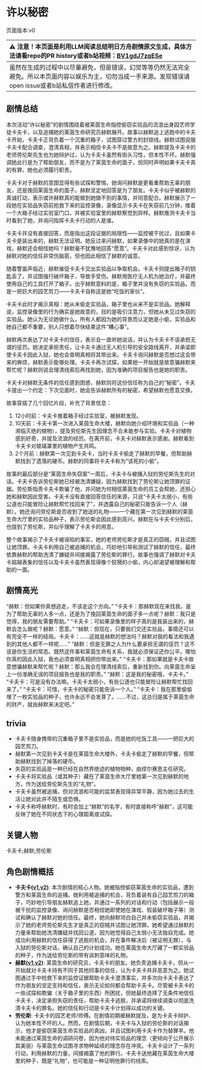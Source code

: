# 许以秘密
页面版本:v0
 

| :warning: 注意！本页面是利用LLM阅读总结明日方舟剧情原文生成，具体方法请看repo的PR history或者b站视频：[BV1gdJ7zqESe](https://www.bilibili.com/video/BV1gdJ7zqESe/)         |
|:----------------------------|
| 虽然在生成的过程中以尽量避免，但是错误，幻觉等等仍然无法完全避免。所以本页面内容以娱乐为主，切勿当成一手来源。发现错误请open issue或者b站私信作者进行修改。|



## 剧情总结
本次活动“许以秘密”的剧情围绕着被莱茵生命指控偷窃实验品的流浪出身园艺师学徒卡夫卡，以及追捕她的莱茵生命研究员赫默展开。故事以赫默追上逃跑中的卡夫卡开始，卡夫卡正背负着一个沉重的箱子，试图穿过警方的封锁线。赫默试图说服卡夫卡配合调查，澄清真相，并表示相信卡夫卡不是故意为之。赫默提及卡夫卡的老师劳伦斯先生也为她辩护过，认为卡夫卡虽然有街头习性，但本性不坏。赫默强调她此行是为了帮助朋友，而不是为了莱茵生命的面子，但同时声明如果卡夫卡真的有罪，她也必须履行职责。

卡夫卡对于赫默的意图显得有些试探和警惕，她询问赫默是更看重帮助无辜的朋友，还是挽回莱茵生命的面子。赫默坚定地回答是为了朋友。卡夫卡似乎被赫默的真诚打动，表示或许赫默真的能做到她做不到的事情，并同意配合。赫默展示了一段她在实验品失窃前抢救下来的监控录像，录像显示卡夫卡在失窃前几分钟，推着一个大箱子经过实验室门口，并被实验室里的赫默察觉到异样。赫默推测卡夫卡当时看到了她，并询问指挥卡夫卡行动的人是谁。

卡夫卡并没有直接回答，而是指出这段证据的局限性——监控被干扰过，且如果卡夫卡是装出来的，赫默无法证明。她反过来问赫默，如果录像中的她真的是在演戏，赫默还会相信她吗？赫默毫不犹豫地回答“愿意”。卡夫卡对此感到惊讶，认为赫默对她的信任非常伤脑筋，但也因此相信了赫默的诚意。

随着警笛声临近，赫默催促卡夫卡交出实验品以争取机会。卡夫卡则提出箱子的钥匙丢了，并试图强行破坏箱子，导致手受伤。赫默用医疗无人机为她治疗，并最终使用自己的工具打开了箱子。出乎赫默意料的是，箱子里并没有失窃的实验品，而是一把巨大的园艺剪刀——卡夫卡自称这是她“吃饭的家伙”。

卡夫卡此时才揭示真相：她从未偷走实验品，箱子里也从来不是实验品。她解释说，监控录像里的行为确实是她故意的，目的是吸引注意力，但她从未见过失窃的实验品。她认为无论她做什么，所有人都因为她的背景而认定她是小偷，实验品和她自己都不重要，别人只想着尽快结束这件“糟心事”。

赫默再次表达了对卡夫卡的信任，表示会一直听她说话，并认为卡夫卡不该承担无谓的惩罚。她决定承担责任，让卡夫卡通过无人机引导的安全路线离开，并承诺即使卡夫卡因此入狱，她也会查明真相将其带出来。卡夫卡询问赫默是否想过这会带来的麻烦，赫默表示能够处理。卡夫卡再次试探，如果她一开始就是故意骗赫默来帮忙呢？赫默则说会理清线索后再找到她，因为准确的项目报告也是她的职责。

卡夫卡对赫默无条件的信任感到困惑，赫默则将这份信任称为自己的“秘密”。卡夫卡提出一个约定：下次见面时，她会告诉赫默所有的秘密，希望赫默也愿意交换。

故事穿插了几个回忆片段，补充了背景信息：
1.  12小时前：卡夫卡推着箱子经过实验室，被赫默发现。
2.  10天前：卡夫卡第一次进入莱茵生命大楼，赫默向她介绍环境和实验品（一种濒临灭绝的植物），提及劳伦斯先生因理念不合未能参与实验。卡夫卡对植物感到好奇，并提及流浪的经历。在离开前，卡夫卡对赫默表示感谢。赫默看到卡夫卡对玻璃罩里的植物产生共鸣。
3.  2个月前：赫默第一次见到卡夫卡，当时卡夫卡偷走了赫默的早餐，但帮助赫默找到了遗落的硬币。赫默的同事将卡夫卡称为“该死的小偷”。

故事的最后部分是“莱茵生命失窃案”一周后，卡夫卡与被捕入狱的劳伦斯先生的对话。卡夫卡告诉劳伦斯她已经被洗清嫌疑，因为赫默找到了劳伦斯让她顶罪的证据。劳伦斯指责卡夫卡欺骗了他，并问她为何相信莱茵生命的员工会帮她，还担心她和赫默因此受害。卡夫卡没有直接回答信任的来源，只说“卡夫卡太弱小，有些公道也只能冒险让赫默帮忙找回来了”，并透露自己的秘密只能告诉一个人（赫默）。她还询问劳伦斯是否收到了她送的礼物——一个藏在第一次见到赫默的莱茵生命大厅里的实验品种子，表示劳伦斯会因此感到高兴。赫默在与卡夫卡分别后，也提到了劳伦斯，并似乎理解了卡夫卡的用意。

整个故事揭示了卡夫卡被诬陷的事实，她的老师劳伦斯才是真正的窃贼，并且试图让她顶罪。卡夫卡利用自己被追捕的机会，巧妙地引导和测试了赫默的信任，最终依靠赫默的帮助洗清了嫌疑并间接揭露了劳伦斯的罪行。故事也强调了赫默对卡夫卡超越表象的信任以及卡夫卡虽然表现得像个狡猾的小偷，内心却渴望被理解和帮助的一面。
## 剧情高光
“赫默：但如果你真想逃走，不该走这个方向。”
“卡夫卡：那赫默现在来找我，是为了帮助无辜的人多一点，还是为了挽回莱茵生命的面子多一点呢？赫默：我只是觉得，我的朋友需要帮助。”
“卡夫卡：可如果录像里的样子真的是我装出来的，赫默会怎么做呢？赫默：愿意。”
“赫默：但现在，只要我们交还实验品，事情还可以有完全不一样的结局。卡夫卡：......这就是赫默的想法吗？赫默对我的看法和我遇到的其他人都不一样呢......”
“赫默：但是无罪之人为什么要承担无谓的惩罚？这不该是你生活的常态。既然这件事和莱茵生命有关系，我就必须保证还你公平。哪怕你真的因此入狱，我也必须查明真相把你带出来。”
“卡夫卡：那如果就是卡夫卡故意想骗赫默来帮忙呢？赫默：那么我会在理清线索后，重新找到你。向莱茵生命呈上一份准确无误的项目报告也是我的职责。”
“赫默：这是我的秘密哦，卡夫卡。”
“卡夫卡：可是没有办法嘛。卡夫卡太弱小，有些公道也只能冒险让赫默帮忙找回来了。”
“卡夫卡：可惜，卡夫卡的秘密只能告诉一个人。”
“卡夫卡：我在那里偷偷埋了一枚实验品的种子，也许永远不会发芽了。......不过，这总归是属于莱茵生命的财产，就由赫默来决定吧。”
## trivia
*   卡夫卡随身携带的沉重箱子里不是实验品，而是她的吃饭工具——一把巨大的园艺剪刀。
*   赫默第一次见到卡夫卡是在莱茵生命大楼外，卡夫卡偷走了赫默的早餐，但帮助赫默找到了掉落的硬币。
*   失窃的实验品是一种已经在自然界绝迹的植物物种，由缪尔赛思主任研究。
*   卡夫卡将实验品（或其种子）藏在了莱茵生命大厅里她第一次见到赫默的地方，作为送给劳伦斯先生的“礼物”。
*   卡夫卡虽然被追捕，但对流浪和可能的监禁表现得异常平静，因为她过去的生活让她对此并不陌生或恐惧。
*   卡夫卡称呼赫默时，有时会加上“赫默”的名字，有时直接称呼“赫默”，这可能反映了她在不同状态下的心理距离或试探。
## 关键人物
卡夫卡;赫默;劳伦斯
## 角色剧情概括
-   **卡夫卡([v1](../chars/char_214_kafka.md),[v2](../char_v3/char_214_kafka.md))**: 本次剧情的核心人物。她被指控偷窃莱茵生命的实验品，遭到警方和莱茵生命的追捕。她利用被追捕的机会，背负着装有自己园艺剪刀的箱子，巧妙地引导朋友赫默追上她，并通过一系列的对话和行动（包括展示一段被干扰的监控录像、询问赫默是否相信她即使她在演戏、假装破坏箱子等）测试和确认了赫默对她的信任。最终，她向赫默坦白自己并未偷窃实验品，并揭示了她的老师劳伦斯先生才是真正的窃贼并试图让她顶罪。她希望通过赫默的力量来帮助她洗清嫌疑并找回公道，因为她觉得自己太弱小无法独自完成。她成功利用赫默的信任获得了逃脱的机会，并在事件解决后（被证明无罪），与入狱的劳伦斯对话，确认自己的计划成功。她在莱茵生命大厅藏了一颗实验品的种子，作为送给劳伦斯的带有讽刺意味的礼物。
-   **赫默([v1](../chars/char_108_silent.md),[v2](../char_v3/char_108_silent.md))**: 莱茵生命的研究员，卡夫卡的朋友。她负责追捕卡夫卡，但从一开始就对卡夫卡持有不同于其他同事的信任，认为卡夫卡并非恶意为之。她试图通过手中抢救下来的监控证据帮助卡夫卡澄清事实，并多次向卡夫卡表达了作为朋友的坚定支持和信任，表示无论如何都会帮助卡夫卡。尽管被卡夫卡的一些试探和欺骗（关于箱子里的东西）所困扰，但她最终选择了无条件地信任卡夫卡，决定承担失窃的责任，帮助卡夫卡逃脱，并承诺将继续调查以彻底洗清卡夫卡的罪名。她的信任和行动是卡夫卡计划得以成功的关键。
-   **劳伦斯**: 卡夫卡的园艺老师/师傅。在剧情初期被赫默提及，是为卡夫卡辩护、认为她本性不坏的人。然而，在剧情后期，卡夫卡与入狱的劳伦斯的对话揭示，他才是偷窃莱茵生命实验品的真凶，并且试图利用卡夫卡作为替罪羊。他未能通过莱茵生命的调研问卷，因为他对待实验品的理念（更倾向于公开展示其美丽）与莱茵生命试图寻求物种延续的理念存在冲突。卡夫卡设计了一系列行动，利用赫默的力量，间接揭露了他的罪行。卡夫卡送他藏在莱茵生命大楼里的种子，既是“礼物”，也可能是一种证明他罪行的线索。